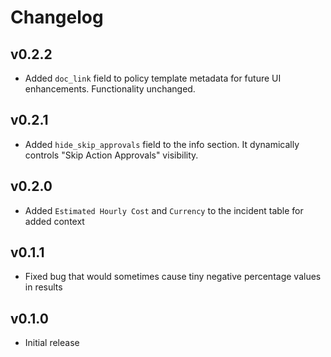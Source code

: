 # Changelog

## v0.2.2

- Added `doc_link` field to policy template metadata for future UI enhancements. Functionality unchanged.

## v0.2.1

- Added `hide_skip_approvals` field to the info section. It dynamically controls "Skip Action Approvals" visibility.

## v0.2.0

- Added `Estimated Hourly Cost` and `Currency` to the incident table for added context

## v0.1.1

- Fixed bug that would sometimes cause tiny negative percentage values in results

## v0.1.0

- Initial release

